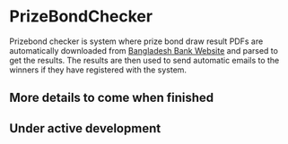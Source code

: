 # PrizeBondChecker

Prizebond checker is system where prize bond draw result
PDFs are automatically downloaded
from [Bangladesh Bank Website](https://www.bb.org.bd/en/index.php/Investfacility/prizebond)
and parsed to get the results. The results are then used to send
automatic emails to the winners if they have registered with the system.

## More details to come when finished

## Under active development